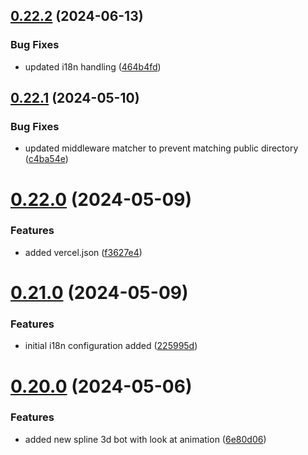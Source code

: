 ## [0.22.2](https://github.com/henrynoowah/blog/compare/v0.22.1...v0.22.2) (2024-06-13)


### Bug Fixes

* updated i18n handling ([464b4fd](https://github.com/henrynoowah/blog/commit/464b4fdf4cfc0ec12f910b2423c2c500d5387617))



## [0.22.1](https://github.com/henrynoowah/blog/compare/v0.22.0...v0.22.1) (2024-05-10)


### Bug Fixes

* updated middleware matcher to prevent matching public directory ([c4ba54e](https://github.com/henrynoowah/blog/commit/c4ba54ec1d891f50a81efca103bcecbd35d70b46))



# [0.22.0](https://github.com/henrynoowah/blog/compare/v0.21.0...v0.22.0) (2024-05-09)


### Features

* added vercel.json ([f3627e4](https://github.com/henrynoowah/blog/commit/f3627e4c37fe4c6af1a5c29a01a2520761704736))



# [0.21.0](https://github.com/henrynoowah/blog/compare/v0.20.0...v0.21.0) (2024-05-09)


### Features

* initial i18n configuration added ([225995d](https://github.com/henrynoowah/blog/commit/225995d2f80a6229e6ac7357763e2101fb9c5958))



# [0.20.0](https://github.com/henrynoowah/blog/compare/v0.19.4...v0.20.0) (2024-05-06)


### Features

* added new spline 3d bot with look at animation ([6e80d06](https://github.com/henrynoowah/blog/commit/6e80d064f487a5431609fe7d75f7f8fd2438480d))



